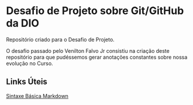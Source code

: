 # Desafio de Projeto sobre Git/GitHub da DIO
Repositório criado para o Desafio de Projeto.

O desafio passado pelo Venilton Falvo Jr consistiu na criação deste repositório para que pudéssemos gerar anotações constantes sobre nossa evolução no Curso.




## Links Úteis
[Sintaxe Básica Markdown](https://www.markdownguide.org/basic-syntax/)

